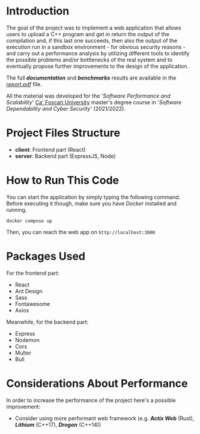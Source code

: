 # Introduction
The goal of the project was to implement a web application that allows users to upload a C++ program and get in return the output of the compilation and, if this last one succeeds, then also the output of the execution run in a sandbox environment - for obvious security reasons - and carry out a performance analysis by utilizing different tools to identify the possible problems and/or bottlenecks of the real system and to eventually propose further improvements to the design of the application.

The full ***documentation*** and ***benchmarks*** results are available in the [*report.pdf*](https://github.com/FabioDainese/Software_Performace_and_Scalability/tree/master/report.pdf) file.

All the material was developed for the '*Software Performance and Scalability*' [Ca' Foscari University](https://www.unive.it) master's degree course in '*Software Dependability and Cyber Security*' (2021/2022).

# Project Files Structure
* **client**: Frontend part (React)
* **server**: Backend part (ExpressJS, Node)

# How to Run This Code
You can start the application by simply typing the following command. Before executing it though, make sure you have *Docker* installed and running.

```
docker compose up
```

Then, you can reach the web app on `http://localhost:3000`

# Packages Used
For the frontend part:
* React
* Ant Design
* Sass
* Fontawesome
* Axios

Meanwhile, for the backend part:
* Express
* Nodemon
* Cors
* Multer
* Bull

# Considerations About Performance
In order to increase the performance of the project here's a possible improvement:

* Consider using more performant web framework (e.g. ***Actix Web*** (Rust), ***Lithium*** (C++17), ***Drogon*** (C++14))
